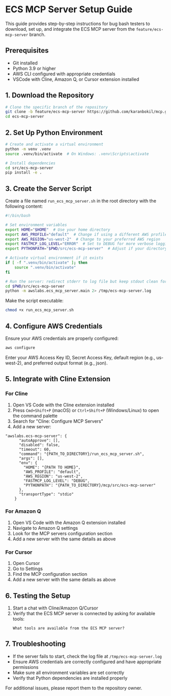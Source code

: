 # ECS MCP Server Setup Guide

This guide provides step-by-step instructions for bug bash testers to download, set up, and integrate the ECS MCP server from the `feature/ecs-mcp-server` branch.

## Prerequisites

- Git installed
- Python 3.9 or higher
- AWS CLI configured with appropriate credentials
- VSCode with Cline, Amazon Q, or Cursor extension installed

## 1. Download the Repository

```bash
# Clone the specific branch of the repository
git clone -b feature/ecs-mcp-server https://github.com/karanbokil/mcp.git ecs-mcp-server
cd ecs-mcp-server
```

## 2. Set Up Python Environment

```bash
# Create and activate a virtual environment
python -m venv .venv
source .venv/bin/activate  # On Windows: .venv\Scripts\activate

# Install dependencies
cd src/ecs-mcp-server
pip install -e .
```

## 3. Create the Server Script

Create a file named `run_ecs_mcp_server.sh` in the root directory with the following content:

```bash
#!/bin/bash

# Set environment variables
export HOME="$HOME"  # Use your home directory
export AWS_PROFILE="default"  # Change if using a different AWS profile
export AWS_REGION="us-west-2"  # Change to your preferred AWS region
export FASTMCP_LOG_LEVEL="ERROR"  # Set to DEBUG for more verbose logging
export PYTHONPATH="$PWD/src/ecs-mcp-server"  # Adjust if your directory structure differs

# Activate virtual environment if it exists
if [ -f ".venv/bin/activate" ]; then
    source ".venv/bin/activate"
fi

# Run the server: redirect stderr to log file but keep stdout clean for JSON-RPC messages
cd $PWD/src/ecs-mcp-server
python -m awslabs.ecs_mcp_server.main 2> /tmp/ecs-mcp-server.log
```

Make the script executable:

```bash
chmod +x run_ecs_mcp_server.sh
```

## 4. Configure AWS Credentials

Ensure your AWS credentials are properly configured:

```bash
aws configure
```

Enter your AWS Access Key ID, Secret Access Key, default region (e.g., us-west-2), and preferred output format (e.g., json).

## 5. Integrate with Cline Extension

### For Cline

1. Open VS Code with the Cline extension installed
2. Press `Cmd+Shift+P` (macOS) or `Ctrl+Shift+P` (Windows/Linux) to open the command palette
3. Search for "Cline: Configure MCP Servers"
4. Add a new server:
```
"awslabs.ecs-mcp-server": {
      "autoApprove": [],
      "disabled": false,
      "timeout": 60,
      "command": "{PATH_TO_DIRECTORY}/run_ecs_mcp_server.sh",
      "args": [],
      "env": {
        "HOME": "{PATH TO HOME}",
        "AWS_PROFILE": "default",
        "AWS_REGION": "us-west-2",
        "FASTMCP_LOG_LEVEL": "DEBUG",
        "PYTHONPATH": "{PATH_TO_DIRECTORY}/mcp/src/ecs-mcp-server"
      },
      "transportType": "stdio"
    }
```
### For Amazon Q

1. Open VS Code with the Amazon Q extension installed
2. Navigate to Amazon Q settings
3. Look for the MCP servers configuration section
4. Add a new server with the same details as above

### For Cursor

1. Open Cursor
2. Go to Settings
3. Find the MCP configuration section
4. Add a new server with the same details as above

## 6. Testing the Setup

1. Start a chat with Cline/Amazon Q/Cursor
2. Verify that the ECS MCP server is connected by asking for available tools:
   ```
   What tools are available from the ECS MCP server?
   ```

## 7. Troubleshooting

- If the server fails to start, check the log file at `/tmp/ecs-mcp-server.log`
- Ensure AWS credentials are correctly configured and have appropriate permissions
- Make sure all environment variables are set correctly
- Verify that Python dependencies are installed properly

For additional issues, please report them to the repository owner.

